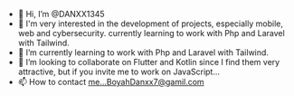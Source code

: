 - 👋 Hi, I’m @DANXX1345
- 👀 I'm very interested in the development of projects, especially mobile, web and cybersecurity. currently learning to work with Php and Laravel with Tailwind.
- 🌱 I’m currently learning  to work with Php and Laravel with Tailwind.
- 💞️ I’m looking to collaborate on Flutter and Kotlin since I find them very attractive, but if you invite me to work on JavaScript...
- 📫 How to contact me...BoyahDanxx7@gamil.com

<!---
DANXX1345/DANXX1345 is a ✨ special ✨ repository because its `README.md` (this file) appears on your GitHub profile.
You can click the Preview link to take a look at your changes.
--->
